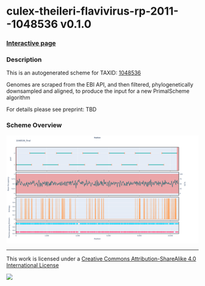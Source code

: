 # culex-theileri-flavivirus-rp-2011--1048536 v0.1.0

### [Interactive page](https://chrisgkent.github.io/schemes/culex-theileri-flavivirus-rp-2011--1048536-1000-v0.1.0)

### Description

This is an autogenerated scheme for TAXID: [1048536](https://www.ncbi.nlm.nih.gov/Taxonomy/Browser/wwwtax.cgi?mode=Info&id=1048536&lvl=3&lin=f&keep=1&srchmode=1&unlock)

Genomes are scraped from the EBI API, and then filtered, phylogenetically downsampled and aligned, to produce the input for a new PrimalScheme algorithm

For details please see preprint: TBD

### Scheme Overview

![Alt text](work/1048536_final.png '1048536_final.png')

------------------------------------------------------------------------

This work is licensed under a [Creative Commons Attribution-ShareAlike 4.0 International License](http://creativecommons.org/licenses/by-sa/4.0/) 

![](https://i.creativecommons.org/l/by-sa/4.0/88x31.png)